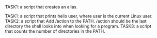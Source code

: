 TASK1: a script that creates an alias.

TASK1: a script that prints hello user, where user is the current Linux user.
TASK2: a script that Add /action to the PATH. /action should be the last directory the shell looks into when looking for a program.
TASK3: a script that counts the number of directories in the PATH.
